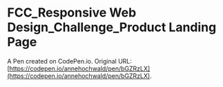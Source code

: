 # FCC_Responsive Web Design_Challenge_Product Landing Page

A Pen created on CodePen.io. Original URL: [https://codepen.io/annehochwald/pen/bGZRzLX](https://codepen.io/annehochwald/pen/bGZRzLX).

